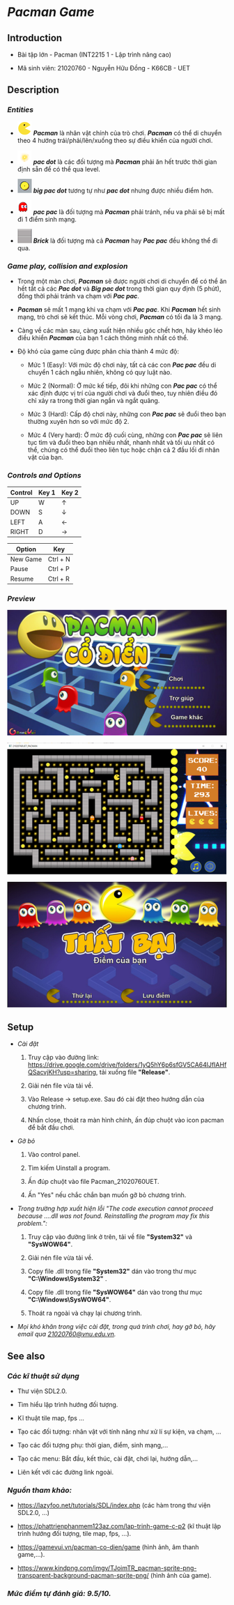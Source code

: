 # ***Pacman Game***
## **Introduction**
+ Bài tập lớn - Pacman (INT2215 1 - Lập trình nâng cao)

+ Mã sinh viên:  21020760 - Nguyễn Hữu Đồng - K66CB - UET

## **Description**


### *Entities*

- ![](Project_LTNC_game_Pacman/image/pacman.png) ***Pacman*** là nhân vật chính của trò chơi. ***Pacman*** có thể di chuyển theo 4 hướng trái/phải/lên/xuống theo sự điều khiển của người chơi.

- ![](Project_LTNC_game_Pacman/map/08.png) ***pac dot*** là các đối tượng mà ***Pacman*** phải ăn hết trước thời gian định sẵn để có thể qua level.
- ![](Project_LTNC_game_Pacman/map/06.png) ***big pac dot*** tương tự như ***pac dot*** nhưng được nhiều điểm hơn.

- ![](Project_LTNC_game_Pacman/image/pet.png) ***pac pac*** là đối tượng mà ***Pacman*** phải tránh, nếu va phải sẽ bị mất đi 1 điểm sinh mạng.

- ![](Project_LTNC_game_Pacman/map/09.png) ***Brick*** là đối tượng mà cả ***Pacman*** hay ***Pac pac*** đều không thể đi qua.

### *Game play, collision and explosion*

- Trong một màn chơi, ***Pacman*** sẽ được người chơi di chuyển để có thể ăn hết tất cả các ***Pac dot*** và ***Big pac dot*** trong thời gian quy định (5 phút), đồng thời phải tránh va chạm với ***Pac pac***.

- ***Pacman*** sẽ mất 1 mạng khi va chạm với ***Pac pac***. Khi ***Pacman*** hết sinh mạng, trò chơi sẽ kết thúc. Mỗi vòng chơi, ***Pacman*** có tối đa là 3 mạng.

- Càng về các màn sau, càng xuất hiện nhiều góc chết hơn, hãy khéo léo điều khiển ***Pacman*** của bạn 1 cách thông minh nhất có thể.

- Độ khó của game cũng được phân chia thành 4 mức độ:
  - Mức 1 (Easy): Với mức độ chơi này, tất cả các con ***Pac pac*** đều di chuyển 1 cách ngẫu nhiên, không có quy luật nào.

  - Mức 2 (Normal): Ở mức kế tiếp, đôi khi những con ***Pac pac*** có thể xác định được vị trí của người chơi và đuổi theo, tuy nhiên điều đó chỉ xảy ra trong thời gian ngắn và ngắt quãng.

  - Mức 3 (Hard): Cấp độ chơi này, những con ***Pac pac*** sẽ đuổi theo bạn thường xuyên hơn so với mức độ 2.

  - Mức 4 (Very hard): Ở mức độ cuối cùng, những con ***Pac pac*** sẽ liên tục tìm và đuổi theo bạn nhiều nhất, nhanh nhất và tối ưu nhất có thể, chúng có thể đuổi theo liên tục hoặc chặn cả 2 đầu lối đi nhân vật của bạn.

### *Controls and Options*

| Control | Key 1 | Key 2 |
|---------|-------|-------|
| UP      | W     | ↑     |
| DOWN    | S     | ↓     |
| LEFT    | A     | ←     |
| RIGHT   | D     | →     |

| Option   | Key       |
|----------|-----------|
| New Game | Ctrl + N  |
| Pause    | Ctrl + P  |
| Resume   | Ctrl + R  |


### *Preview*


![](Project_LTNC_game_Pacman/image/start_game_.png)

![](Project_LTNC_game_Pacman/image/playGame.png)

![](Project_LTNC_game_Pacman/image/backgroundLostGame.PNG)



## **Setup**

- *Cài đặt*
  1. Truy cập vào đường link: https://drive.google.com/drive/folders/1yQ5hY6p6sfGV5CA64lJfIAHfQSacvjKH?usp=sharing, tải xuống file **"Release"**.

  2. Giải nén file vừa tải về.

  3. Vào Release -> setup.exe. Sau đó cài đặt theo hướng dẫn của chương trình.

  4. Nhấn close, thoát ra màn hình chính, ấn đúp chuột vào icon pacman để bắt đầu chơi.

- *Gỡ bỏ*
  1. Vào control panel.

  2. Tìm kiếm Uinstall a program.

  3. Ấn đúp chuột vào file Pacman_21020760UET.

  4. Ấn "Yes" nếu chắc chắn bạn muốn gỡ bỏ chương trình.

- *Trong trường hợp xuất hiện lỗi "The code execution cannot proceed because ....dll was not found. Reinstalling the program may fix this problem.":*

  1. Truy cập vào đường link ở trên, tải về file **"System32"** và **"SysWOW64"**.

  2. Giải nén file vừa tải về.

  3. Copy file .dll  trong file **"System32"** dán vào trong thư mục **"C:\Windows\System32"** .

  4. Copy file .dll  trong file **"SysWOW64"** dán vào trong thư mục **"C:\Windows\SysWOW64"**.

  5. Thoát ra ngoài và chạy lại chương trình.


- *Mọi khó khăn trong việc cài đặt, trong quá trình chơi, hay gỡ bỏ, hãy email qua 21020760@vnu.edu.vn.*


## **See also**
### *Các kĩ thuật sử dụng*


- Thư viện SDL2.0.

- Tìm hiểu lập trình hướng đối tượng.

- Kĩ thuật tile map, fps ...

- Tạo các đối tượng: nhân vật với tính năng như xử lí sự kiện, va chạm, ...

- Tạo các đối tượng phụ: thời gian, điểm, sinh mạng,...

- Tạo các menu: Bắt đầu, kết thúc, cài đặt, chơi lại, hướng dẫn,...

- Liên kết với các đường link ngoài.

### *Nguồn tham khảo:*
- https://lazyfoo.net/tutorials/SDL/index.php (các hàm trong thư viện SDL2.0, ...)

- https://phattrienphanmem123az.com/lap-trinh-game-c-p2 (kĩ thuật lập trình hướng đối tượng, tile map, fps, ...).

- https://gamevui.vn/pacman-co-dien/game (hình ảnh, âm thanh game,...).

- https://www.kindpng.com/imgv/TJoimTR_pacman-sprite-png-transparent-background-pacman-sprite-png/ (hình ảnh của game).

### *Mức điểm tự đánh giá: 9.5/10.*
